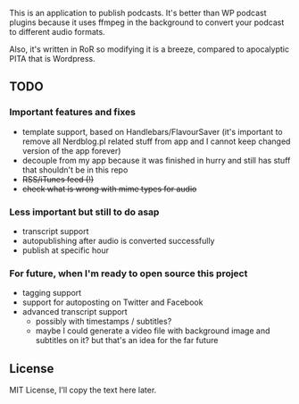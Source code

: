 This is an application to publish podcasts. It's better than WP podcast plugins because it uses ffmpeg in the background to convert your podcast to different audio formats.

Also, it's written in RoR so modifying it is a breeze, compared to apocalyptic PITA that is Wordpress.

## TODO

### Important features and fixes

- template support, based on Handlebars/FlavourSaver (it's important to remove all Nerdblog.pl related stuff from app and I cannot keep changed version of the app forever)
- decouple from my app because it was finished in hurry and still has stuff that shouldn't be in this repo
- ~~RSS/iTunes feed (!)~~
- ~~check what is wrong with mime types for audio~~

### Less important but still to do asap
- transcript support
- autopublishing after audio is converted successfully
- publish at specific hour

### For future, when I'm ready to open source this project
- tagging support
- support for autoposting on Twitter and Facebook
- advanced transcript support
  - possibly with timestamps / subtitles?
  - maybe I could generate a video file with background image and subtitles on it? but that's an idea for the far future

## License

MIT License, I'll copy the text here later.